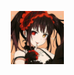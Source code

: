 <p align="center">
    <a href="https://github.com/LutfiAuliaSidik/anime-api">
        <img src="images/kurumi.jpg" alt="Logo" width="85" height="85">
    </a> 
</p>
